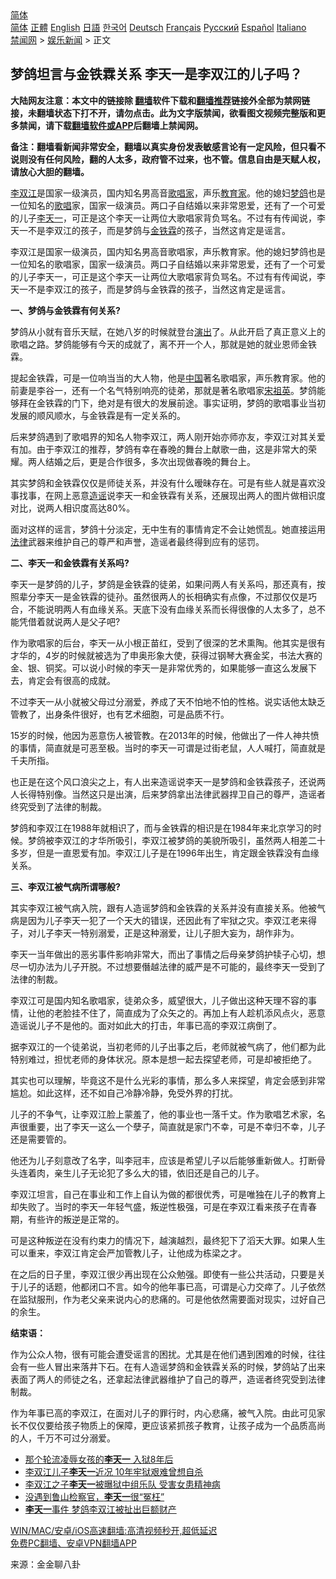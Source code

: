  <!-- 面包屑导航 --> <div class="breadcrumb"><!-- GTranslate: https://gtranslate.io/ -->  <div class="switcher notranslate">  <div class="selected">  <a href="#" onclick="return false;"> 简体</a>  </div>  <div class="option">  <a href="https://www.bannedbook.org" onclick="doGTranslate('zh-CN|zh-CN');jQuery('div.switcher div.selected a').html(jQuery(this).html());return false;" title="简体中文" class="nturl selected"> 简体</a>  <a href="https://www.bannedbook.org/zh-tw/" onclick="doGTranslate('zh-CN|zh-TW');jQuery('div.switcher div.selected a').html(jQuery(this).html());return false;" title="繁體中文" class="nturl"> 正體</a>  <a href="https://www.bannedbook.org/en/" onclick="doGTranslate('zh-CN|en');jQuery('div.switcher div.selected a').html(jQuery(this).html());return false;" title="English" class="nturl"> English</a>  <a href="https://www.bannedbook.org/ja/" onclick="doGTranslate('zh-CN|ja');jQuery('div.switcher div.selected a').html(jQuery(this).html());return false;" title="日本語" class="nturl"> 日語</a>  <a href="https://www.bannedbook.org/ko/" onclick="doGTranslate('zh-CN|ko');jQuery('div.switcher div.selected a').html(jQuery(this).html());return false;" title="한국어" class="nturl"> 한국어</a>  <a href="https://www.bannedbook.org/de/" onclick="doGTranslate('zh-CN|de');jQuery('div.switcher div.selected a').html(jQuery(this).html());return false;" title="Deutsch" class="nturl"> Deutsch</a>  <a href="https://www.bannedbook.org/fr/" onclick="doGTranslate('zh-CN|fr');jQuery('div.switcher div.selected a').html(jQuery(this).html());return false;" title="Français" class="nturl"> Français</a>  <a href="https://www.bannedbook.org/ru/" onclick="doGTranslate('zh-CN|ru');jQuery('div.switcher div.selected a').html(jQuery(this).html());return false;" title="Русский" class="nturl"> Русский</a>  <a href="https://www.bannedbook.org/es/" onclick="doGTranslate('zh-CN|es');jQuery('div.switcher div.selected a').html(jQuery(this).html());return false;" title="Español" class="nturl"> Español</a>  <a href="https://www.bannedbook.org/it/" onclick="doGTranslate('zh-CN|it');jQuery('div.switcher div.selected a').html(jQuery(this).html());return false;" title="Italiano" class="nturl"> Italiano</a>  </div>  </div>      <div class='breadcrumb-sub'><!-- Breadcrumb NavXT 6.3.0 --> <a href="https://www.bannedbook.org/" class="home">禁闻网</a> &gt; <a href="https://www.bannedbook.org/bnews/yule/" class="category">娱乐新闻</a> &gt; 正文</div></div><h2>梦鸽坦言与金铁霖关系 李天一是李双江的儿子吗？</h2> <p class="notice"><b>大陆网友注意：本文中的链接除 <a href="https://github.com/bannedbook/fanqiang" >翻墙</a>软件下载和<a href="https://github.com/killgcd/justmysocks/blob/master/README.md">翻墙推荐</a>链接外全部为禁网链接，未翻墙状态下打不开，请勿点击。此为文字版禁闻，欲看图文视频完整版和更多禁闻，请下载<a href="https://github.com/bannedbook/fanqiang">翻墙软件或APP</a>后翻墙上禁闻网。</p><p>备注：翻墙看新闻非常安全，翻墙以真实身份发表敏感言论有一定风险，但只看不说则没有任何风险，翻的人太多，政府管不过来，也不管。信息自由是天赋人权，请放心大胆的翻墙。</b></p>  <div class="entry"> <p id="summary"><a href="https://www.bannedbook.org/bnews/tag/%e6%9d%8e%e5%8f%8c%e6%b1%9f/" class="st_tag internal_tag" rel="tag" title="标签 李双江 下的日志">李双江</a>是国家一级演员，国内知名男高音<a href="https://www.bannedbook.org/bnews/tag/%E6%AD%8C%E5%94%B1%E5%AE%B6/" class="st_tag internal_tag" rel="tag" title="标签 歌唱家 下的日志">歌唱家</a>，声乐<a href="https://www.bannedbook.org/bnews/tag/%E6%95%99%E8%82%B2%E5%AE%B6/" class="st_tag internal_tag" rel="tag" title="标签 教育家 下的日志">教育家</a>。他的媳妇<a href="https://www.bannedbook.org/bnews/tag/%e6%a2%a6%e9%b8%bd/" class="st_tag internal_tag" rel="tag" title="标签 梦鸽 下的日志">梦鸽</a>也是一位知名的<a href="https://www.bannedbook.org/bnews/tag/%E6%AD%8C%E5%94%B1/" class="st_tag internal_tag" rel="tag" title="标签 歌唱 下的日志">歌唱</a>家，国家一级演员。两口子自结婚以来非常恩爱，还有了一个可爱的儿子<a href="https://www.bannedbook.org/bnews/tag/%e6%9d%8e%e5%a4%a9%e4%b8%80/" class="st_tag internal_tag" rel="tag" title="标签 李天一 下的日志">李天一</a>，可正是这个李天一让两位大歌唱家背负骂名。不过有有传闻说，李天一不是李双江的孩子，而是梦鸽与<a href="https://www.bannedbook.org/bnews/tag/%e9%87%91%e9%93%81%e9%9c%96/" class="st_tag internal_tag" rel="tag" title="标签 金铁霖 下的日志">金铁霖</a>的孩子，当然这肯定是谣言。</p> <p id="conimg">李双江是国家一级演员，国内知名男高音歌唱家，声乐教育家。他的媳妇梦鸽也是一位知名的歌唱家，国家一级演员。两口子自结婚以来非常恩爱，还有了一个可爱的儿子李天一，可正是这个李天一让两位大歌唱家背负骂名。不过有有传闻说，李天一不是李双江的孩子，而是梦鸽与金铁霖的孩子，当然这肯定是谣言。</p> <p><strong>一、梦鸽与金铁霖有何关系?</strong></p> <p>梦鸽从小就有音乐天赋，在她八岁的时候就登台<span class='wp_keywordlink_affiliate'><a href="https://zh-cn.shenyunperformingarts.org/" title="演出" target="_blank">演出</a></span>了。从此开启了真正意义上的歌唱之路。梦鸽能够有今天的成就了，离不开一个人，那就是她的就业恩师金铁霖。</p> <p>提起金铁霖，可是一位响当当的大人物，他是<span class='wp_keywordlink_affiliate'><a href="https://www.bannedbook.org/" title="中国" target="_blank">中国</a></span>著名歌唱家，声乐教育家。他的前妻是李谷一，还有一个名气特别响亮的徒弟，那就是著名歌唱家<span class='wp_keywordlink'><a href="https://www.bannedbook.org/forum2/topic2330.html" title="《国母宋祖英》" target="_blank">宋祖英</a></span>。梦鸽能够拜在金铁霖的门下，绝对是有很大的发展前途。事实证明，梦鸽的歌唱事业当初发展的顺风顺水，与金铁霖是有一定关系的。</p> <p>后来梦鸽遇到了歌唱界的知名人物李双江，两人刚开始亦师亦友，李双江对其关爱有加。由于李双江的推荐，梦鸽有幸在春晚的舞台上献歌一曲，这是非常大的荣耀。两人结婚之后，更是合作很多，多次出现做春晚的舞台上。</p> <p>其实梦鸽和金铁霖仅仅是师徒关系，并没有什么暧昧存在。可是有些人就是喜欢没事找事，在网上恶意<a href="https://www.bannedbook.org/bnews/tag/%E9%80%A0%E8%B0%A3/" class="st_tag internal_tag" rel="tag" title="标签 造谣 下的日志">造谣</a>说李天一和金铁霖有关系，还展现出两人的图片做相识度对比，说两人相识度高达80%。</p>  <p>面对这样的谣言，梦鸽十分淡定，无中生有的事情肯定不会让她慌乱。她直接运用<a href="https://www.bannedbook.org/bnews/tag/%e6%b3%95%e5%be%8b/" class="st_tag internal_tag" rel="tag" title="标签 法律 下的日志">法律</a>武器来维护自己的尊严和声誉，造谣者最终得到应有的惩罚。</p> <p><strong>二、李天一和金铁霖有关系吗?</strong></p> <p>李天一是梦鸽的儿子，梦鸽是金铁霖的徒弟，如果问两人有关系吗，那还真有，按照辈分李天一是金铁霖的徒孙。虽然很两人的长相确实有点像，不过那仅仅是巧合，不能说明两人有血缘关系。天底下没有血缘关系而长得很像的人太多了，总不能凭借着就说两人是父子吧?</p> <p>作为歌唱家的后台，李天一从小根正苗红，受到了很深的艺术熏陶。他其实是很有才华的，4岁的时候就被选为了申奥形象大使，获得过钢琴大赛金奖，书法大赛的金、银、铜奖。可以说小时候的李天一是非常优秀的，如果能够一直这么发展下去，肯定会有很高的成就。</p> <p>不过李天一从小就被父母过分溺爱，养成了天不怕地不怕的性格。说实话他太缺乏管教了，出身条件很好，也有艺术细胞，可是品质不行。</p> <p>15岁的时候，他因为恶意伤人被管教。在2013年的时候，他做出了一件人神共愤的事情，简直就是可恶至极。当时的李天一可谓是过街老鼠，人人喊打，简直就是千夫所指。</p> <p>也正是在这个风口浪尖之上，有人出来造谣说李天一是梦鸽和金铁霖孩子，还说两人长得特别像。当然这只是出演，后来梦鸽拿出法律武器捍卫自己的尊严，造谣者终究受到了法律的制裁。</p>  <p>梦鸽和李双江在1988年就相识了，而与金铁霖的相识是在1984年来北京学习的时候。梦鸽被李双江的才华所吸引，李双江被梦鸽的美貌所吸引，虽然两人相差二十多岁，但是一直恩爱有加。李双江儿子是在1996年出生，肯定跟金铁霖没有血缘关系。</p> <p><strong>三、李双江被气病所谓哪般?</strong></p> <p>其实李双江被气病入院，跟有人造谣梦鸽和金铁霖的关系并没有直接关系。他被气病是因为儿子李天一犯了一个天大的错误，还因此有了牢狱之灾。李双江老来得子，对儿子李天一特别溺爱，正是这种溺爱，让儿子胆大妄为，胡作非为。</p> <p>李天一当年做出的恶劣事件影响非常大，而出了事情之后母亲梦鸽护犊子心切，想尽一切办法为儿子开脱。不过想要僭越法律的威严是不可能的，最终李天一受到了法律的制裁。</p> <p>李双江可是国内知名歌唱家，徒弟众多，威望很大，儿子做出这种天理不容的事情，让他的老脸挂不住了，简直成为了众矢之的。再加上有人趁机添风点火，恶意造谣说儿子不是他的。面对如此大的打击，年事已高的李双江病倒了。</p> <p>据李双江的一个徒弟说，当初老师的儿子出事之后，老师就被气病了，他们都为此特别难过，担忧老师的身体状况。原本是想一起去探望老师，可是却被拒绝了。</p> <p>其实也可以理解，毕竟这不是什么光彩的事情，那么多人来探望，肯定会感到非常尴尬。如此这样，还不如自己冷静冷静，免受外界的打扰。</p>  <p>儿子的不争气，让李双江脸上蒙羞了，他的事业也一落千丈。作为歌唱艺术家，名声很重要，出了李天一这么一个孽子，简直就是家门不幸，可是不幸归不幸，儿子还是需要管的。</p> <p>他还为儿子刻意改了名字，叫李冠丰，应该是希望儿子以后能够重新做人。打断骨头连着肉，亲生儿子无论犯了多么大的错，依旧还是自己的儿子。</p> <p>李双江坦言，自己在事业和工作上自认为做的都很优秀，可是唯独在儿子的教育上却失败了。当时的李天一年轻气盛，叛逆性极强，可是在李双江看来孩子在青春期，有些许的叛逆是正常的。</p> <p>可是这种叛逆在没有约束力的情况下，越演越烈，最终犯下了滔天大罪。如果人生可以重来，李双江肯定会严加管教儿子，让他成为栋梁之才。</p> <p>在之后的日子里，李双江很少再出现在公众勉强。即使有一些公共活动，只要是关于儿子的话题，他都闭口不言。如今的他年事已高，可谓是心力交瘁了。儿子依然在监狱服刑，作为老父亲来说内心的悲痛的。可是他依然需要面对现实，过好自己的余生。</p> <p><strong>结束语：</strong></p> <p>作为公众人物，很有可能会遭受谣言的困扰。尤其是在他们遇到困难的时候，往往会有一些人冒出来落井下石。在有人造谣梦鸽和金铁霖关系的时候，梦鸽站了出来表面了两人的师徒之名，还拿起法律武器维护了自己的尊严，造谣者终究受到法律制裁。</p>  <p>作为年事已高的李双江，在面对儿子的罪行时，内心悲痛，被气入院。由此可见家长不仅仅要给孩子物质上的保障，更应该紧抓孩子教育，让孩子成为一个品质高尚的人，千万不可过分溺爱。</p> <ul class='op-related-articles' title='相关阅读'> <li><a href='https://www.bannedbook.org/bnews/lifebaike/20210402/1518299.html' target='_blank'>那个轮流凌辱女孩的<b>李天一</b> 入狱8年后</a></li> <li><a href='https://www.bannedbook.org/bnews/lifebaike/20210218/1489584.html' target='_blank'>李双江儿子<b>李天一</b>近况 10年牢狱艰难曾想自杀</a></li> <li><a href='https://www.bannedbook.org/bnews/yule/20200102/1251838.html' target='_blank'>李双江之子<b>李天一</b>被曝狱中组乐队 受害女患精神病</a></li> <li><a href='https://www.bannedbook.org/bnews/lifebaike/20180923/1001964.html' target='_blank'>没遇到鲁山检察官，<b>李天一</b>很“冤枉”</a></li> <li><a href='https://www.bannedbook.org/bnews/yule/20180720/974633.html' target='_blank'><b>李天一</b>事件 梦鸽李双江被扯出巨额财产</a></li> </ul> <p class="texttj"> <a href="https://github.com/bannedbook/fanqiang/wiki/V2ray%E6%9C%BA%E5%9C%BA" target="_blank">WIN/MAC/安卓/iOS高速翻墙:高清视频秒开,超低延迟</a><br/> <a href="https://github.com/bannedbook/fanqiang/wiki/%E7%A6%81%E9%97%BB%E7%BD%91%E5%AE%89%E5%8D%93%E7%BF%BB%E5%A2%99%E6%96%B0%E9%97%BBAPP" target="_blank">免费PC翻墙、安卓VPN翻墙APP</a></p><p> 来源：金金聊八卦 </p><a name='sharetosocial'></a>  <div style="margin-bottom:5px;padding-bottom:5px;clear:both"> <div id="archive-pix-1" class="banner-ads"> <!-- AuctionX Display platform tag START --> <div id="26318x728x90x621x_ADSLOT2" clicktrack="%%CLICK_URL_ESC%%"></div> <!-- AuctionX Display platform tag END --> </div> <div id="archive-pix-2" class="banner-ads"> <!-- AuctionX Display platform tag START --> <div id="26315x300x250x621x_ADSLOT2" clicktrack="%%CLICK_URL_ESC%%"></div> <!-- AuctionX Display platform tag END --> </div> </div>  <div id="archive-pix-1" class="banner-ads"> <!-- AuctionX Display platform tag START --> <div id="26318x728x90x621x_ADSLOT3" clicktrack="%%CLICK_URL_ESC%%"></div> <!-- AuctionX Display platform tag END --> </div> </div><!--END ENTRY--> 